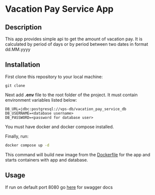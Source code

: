 # Vacation Pay Service App

## Description
This app provides simple api to get the amount of vacation pay.
It is calculated by period of days or by period between two dates in format dd.MM.yyyy

## Installation
First clone this repository to your local machine:
```
git clone
```
Next add **.env** file to the root folder of the project. It must contain environment variables listed below:
```
DB_URL=jdbc:postgresql://vps-db/vacation_pay_service_db
DB_USERNAME=<database username>
DB_PASSWORD=<password for database user>
```
You must have docker and docker compose installed.

Finally, run:
```bash
docker compose up -d
```
This command will build new image from the [Dockerfile](/Dockerfile) for the app and starts containers with app and database.

## Usage
If run on default port 8080 go [here](http://localhost:8080/swagger-ui/index.html#/) for swagger docs

